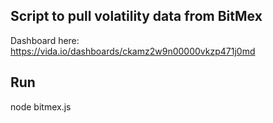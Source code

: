 ## Script to pull volatility data from BitMex

Dashboard here: https://vida.io/dashboards/ckamz2w9n00000vkzp471j0md

## Run

node bitmex.js
